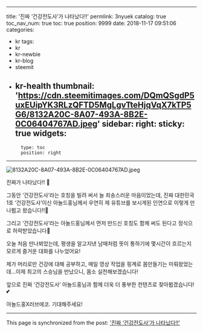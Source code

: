 
---
title: '진짜 ‘건강전도사’가 나타났다!!'
permlink: 3nyuek
catalog: true
toc_nav_num: true
toc: true
position: 9999
date: 2018-11-17 09:51:06
categories:
- kr
tags:
- kr
- kr-newbie
- kr-blog
- steemit
- kr-health
thumbnail: 'https://cdn.steemitimages.com/DQmQSgdP5uxEUipYK3RLzQFTD5MgLgvTteHjqVqX7kTP5G6/8132A20C-8A07-493A-8B2E-0C06404767AD.jpeg'
sidebar:
    right:
        sticky: true
widgets:
    -
        type: toc
        position: right
---


![8132A20C-8A07-493A-8B2E-0C06404767AD.jpeg](https://cdn.steemitimages.com/DQmQSgdP5uxEUipYK3RLzQFTD5MgLgvTteHjqVqX7kTP5G6/8132A20C-8A07-493A-8B2E-0C06404767AD.jpeg)

진짜가 나타났다!! 🌟

그동안 ‘건강전도사’라는 호칭을 빌려 써서 늘 죄송스러운 마음이었는데, 진짜 대한민국 1호 ‘건강전도사’이신 아놀드홍님께서 우연히 제 유튜브를 보시게된 인연으로 이렇게 만나뵙고 왔습니다!!🤗

그리고 ‘건강전도사’라는 아놀드홍님께서 먼저 만드신 호칭도 함께 써도 된다고 정식으로 허락받았습니다🤣

오늘 처음 만나뵈었는데, 평생을 알고지낸 남매처럼 뜻이 통하기에 몇시간이 흐르는지 모르게 즐거운 대화를 나누었어요!

제가 머리로만 건강에 대해 공부하고, 매일 영상 작업을 핑계로 몸만들기는 미뤄왔었는데...이제 최고의 스승님을 만났으니, 몸소 실천해보겠습니다! 

앞으로 진짜 ‘건강전도사’ 아놀드홍님과 함께 더욱 더 풍부한 컨텐츠로 찾아뵙겠습니다!💕

아놀드홍X러브에코.
기대해주세요!

- - -

This page is synchronized from the post: ['진짜 ‘건강전도사’가 나타났다!!'](https://steemit.com/@loveecho/3nyuek)
